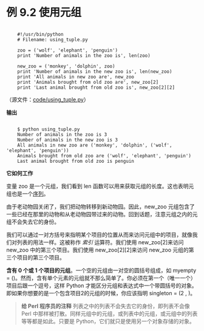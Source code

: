 # 例 9.2 使用元组

```

    #!/usr/bin/python
    # Filename: using_tuple.py
    
    zoo = ('wolf', 'elephant', 'penguin')
    print 'Number of animals in the zoo is', len(zoo)
    
    new_zoo = ('monkey', 'dolphin', zoo)
    print 'Number of animals in the new zoo is', len(new_zoo)
    print 'All animals in new zoo are', new_zoo
    print 'Animals brought from old zoo are', new_zoo[2]
    print 'Last animal brought from old zoo is', new_zoo[2][2]

```

（源文件：[code/using_tuple.py](http://woodpecker.org.cn/abyteofpython_cn/chinese/code/using_tuple.py)）

**输出**

```

    $ python using_tuple.py
    Number of animals in the zoo is 3
    Number of animals in the new zoo is 3
    All animals in new zoo are ('monkey', 'dolphin', ('wolf', 'elephant', 'penguin'))
    Animals brought from old zoo are ('wolf', 'elephant', 'penguin')
    Last animal brought from old zoo is penguin

```


**它如何工作**

变量 zoo 是一个元组，我们看到 len 函数可以用来获取元组的长度。这也表明元组也是一个[序列](http://woodpecker.org.cn/abyteofpython_cn/chinese/ch09s05.html)。

由于老动物园关闭了，我们把动物转移到新动物园。因此，new_zoo 元组包含了一些已经在那里的动物和从老动物园带过来的动物。回到话题，注意元组之内的元组不会失去它的身份。

我们可以通过一对方括号来指明某个项目的位置从而来访问元组中的项目，就像我们对列表的用法一样。这被称作 *索引* 运算符。我们使用 new_zoo[2]来访问 new_zoo 中的第三个项目。我们使用 new_zoo[2][2]来访问 new_zoo 元组的第三个项目的第三个项目。

**含有 0 个或 1 个项目的元组**。一个空的元组由一对空的圆括号组成，如 myempty = ()。然而，含有单个元素的元组就不那么简单了。你必须在第一个（唯一一个）项目后跟一个逗号，这样 Python 才能区分元组和表达式中一个带圆括号的对象。即如果你想要的是一个包含项目2的元组的时候，你应该指明 singleton = (2 , )。

> **给 Perl 程序员的注释**
列表之中的列表不会失去它的身份，即列表不会像 Perl 中那样被打散。同样元组中的元组，或列表中的元组，或元组中的列表等等都是如此。只要是 Python，它们就只是使用另一个对象存储的对象。
    